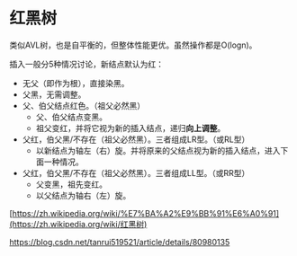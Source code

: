 # 红黑树

类似AVL树，也是自平衡的，但整体性能更优。虽然操作都是O(logn)。

插入一般分5种情况讨论，新结点默认为红：

* 无父（即作为根），直接染黑。
* 父黑，无需调整。
* 父、伯父结点红色。（祖父必然黑）
  * 父、伯父结点变黑。
  * 祖父变红，并将它视为新的插入结点，递归**向上调整**。
* 父红，伯父黑/不存在（祖父必然黑）。三者组成LR型。（或RL型）
  * 以新结点为轴左（右）旋。并将原来的父结点视为新的插入结点，进入下面一种情况。
* 父红，伯父黑/不存在（祖父必然黑）。三者组成LL型。（或RR型）
  * 父变黑，祖先变红。
  * 以父结点为轴右（左）旋。

[https://zh.wikipedia.org/wiki/%E7%BA%A2%E9%BB%91%E6%A0%91](https://zh.wikipedia.org/wiki/红黑树)

https://blog.csdn.net/tanrui519521/article/details/80980135

